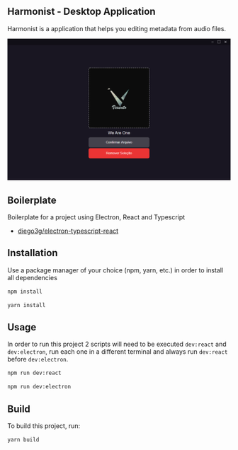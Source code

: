 ## Harmonist - Desktop Application

Harmonist is a application that helps you editing metadata from audio files.

<p align="center">
  <img src=".github/selectedFile.png" alt="Application Interface" />
</p>

## Boilerplate

Boilerplate for a project using Electron, React and Typescript

- [diego3g/electron-typescript-react](https://github.com/diego3g/electron-typescript-react)


## Installation

Use a package manager of your choice (npm, yarn, etc.) in order to install all dependencies

```bash
npm install
```

```bash
yarn install
```

## Usage

In order to run this project 2 scripts will need to be executed `dev:react` and `dev:electron`, run each one in a different terminal and always run `dev:react` before `dev:electron`.

```bash
npm run dev:react
```
```bash
npm run dev:electron
```

## Build

To build this project, run:

```bash
yarn build
```
